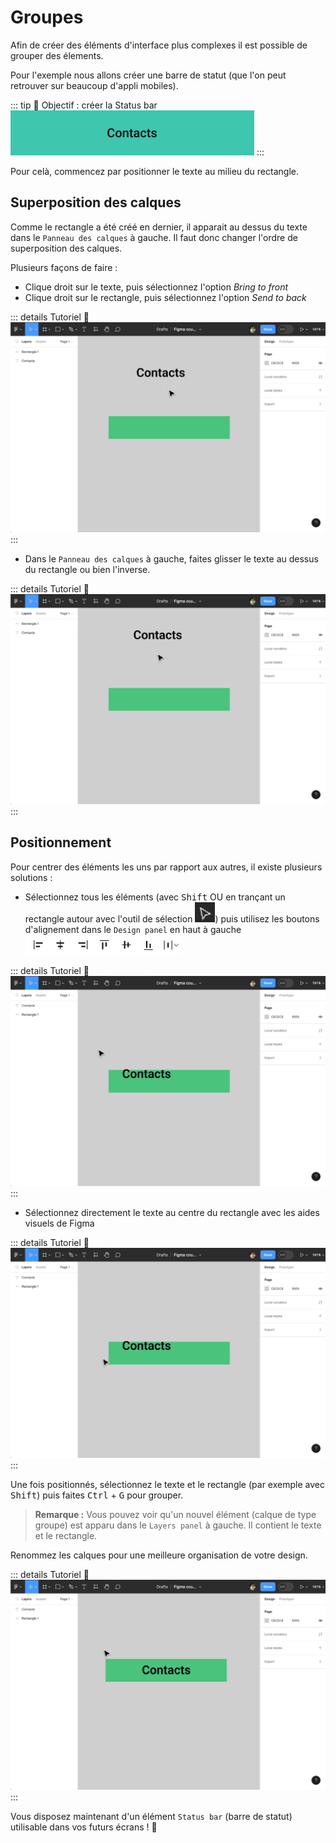 # Groupes

Afin de créer des éléments d'interface plus complexes il est possible de grouper des élements. 

Pour l'exemple nous allons créer une barre de statut (que l'on peut retrouver sur beaucoup d'appli mobiles).

::: tip 🎯 Objectif : créer la Status bar
![status bar preview](../../../assets/img/figma/basics/ui-elements/groups/status-bar-preview.png)
:::

Pour celà, commencez par positionner le texte au milieu du rectangle.

## Superposition des calques
Comme le rectangle a été créé en dernier, il apparait au dessus du texte dans le `Panneau des calques` à gauche. Il faut donc changer l'ordre de superposition des calques.

Plusieurs façons de faire :
- Clique droit sur le texte, puis sélectionnez l'option _Bring to front_
- Clique droit sur le rectangle, puis sélectionnez l'option _Send to back_

::: details Tutoriel 🎥
![send to back](../../../assets/img/figma/basics/ui-elements/groups/send-to-back.gif)
:::

- Dans le `Panneau des calques` à gauche, faites glisser le texte au dessus du rectangle ou bien l'inverse.

::: details Tutoriel 🎥
![drag to front](../../../assets/img/figma/basics/ui-elements/groups/drag-to-front.gif)
:::


## Positionnement
Pour centrer des éléments les uns par rapport aux autres, il existe plusieurs solutions :
- Sélectionnez tous les éléments (avec <kbd>Shift</kbd> OU en trançant un rectangle autour avec l'outil de sélection <img class="align-text" height="32px" alt="select tool icon" src="../../../assets/img/figma/basics/ui-elements/groups/select-tool-icon.png">) puis utilisez les boutons d'alignement dans le `Design panel` en haut à gauche <img class="align-text" height="32px" alt="alignment buttons" src="../../../assets/img/figma/basics/ui-elements/groups/alignment-buttons.png">

::: details Tutoriel 🎥
![elements alignment](../../../assets/img/figma/basics/ui-elements/groups/elements-alignment.gif)
:::

- Sélectionnez directement le texte au centre du rectangle avec les aides visuels de Figma

::: details Tutoriel 🎥
![elements positioning](../../../assets/img/figma/basics/ui-elements/groups/elements-positioning.gif)
:::

Une fois positionnés, sélectionnez le texte et le rectangle (par exemple avec <kbd>Shift</kbd>) puis faites <kbd>Ctrl</kbd> + <kbd>G</kbd> pour grouper.

> **Remarque :** Vous pouvez voir qu'un nouvel élément (calque de type groupe) est apparu dans le `Layers panel` à gauche. Il contient le texte et le rectangle.

Renommez les calques pour une meilleure organisation de votre design.

::: details Tutoriel 🎥
![elements group](../../../assets/img/figma/basics/ui-elements/groups/elements-group.gif)
:::

Vous disposez maintenant d'un élément `Status bar` (barre de statut) utilisable dans vos futurs écrans ! 👏